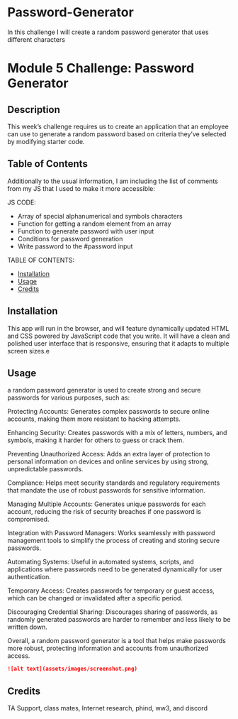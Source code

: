 # Password-Generator
In this challenge I will create a random password generator that uses different characters 

# Module 5 Challenge: Password Generator

## Description 

This week’s challenge requires us to create an application that an employee can use to generate a random password based on criteria they’ve selected by modifying starter code. 

## Table of Contents 

Additionally to the usual information, I am including the list of comments from my JS that I used to make it more accessible:

JS CODE:
* Array of special alphanumerical and symbols characters
* Function for getting a random element from an array
* Function to generate password with user input
* Conditions for password generation
* Write password to the #password input

TABLE OF CONTENTS:
* [Installation](#installation)
* [Usage](#usage)
* [Credits](#credits)



## Installation

This app will run in the browser, and will feature dynamically updated HTML and CSS powered by JavaScript code that you write. It will have a clean and polished user interface that is responsive, ensuring that it adapts to multiple screen sizes.e

## Usage 

a random password generator is used to create strong and secure passwords for various purposes, such as:

Protecting Accounts: Generates complex passwords to secure online accounts, making them more resistant to hacking attempts.

Enhancing Security: Creates passwords with a mix of letters, numbers, and symbols, making it harder for others to guess or crack them.

Preventing Unauthorized Access: Adds an extra layer of protection to personal information on devices and online services by using strong, unpredictable passwords.

Compliance: Helps meet security standards and regulatory requirements that mandate the use of robust passwords for sensitive information.

Managing Multiple Accounts: Generates unique passwords for each account, reducing the risk of security breaches if one password is compromised.

Integration with Password Managers: Works seamlessly with password management tools to simplify the process of creating and storing secure passwords.

Automating Systems: Useful in automated systems, scripts, and applications where passwords need to be generated dynamically for user authentication.

Temporary Access: Creates passwords for temporary or guest access, which can be changed or invalidated after a specific period.

Discouraging Credential Sharing: Discourages sharing of passwords, as randomly generated passwords are harder to remember and less likely to be written down.

Overall, a random password generator is a tool that helps make passwords more robust, protecting information and accounts from unauthorized access.

```md
![alt text](assets/images/screenshot.png)
```


## Credits

TA Support, class mates, Internet research, phind, ww3, and discord



